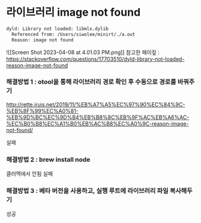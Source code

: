 
# 라이브러리 image not found
```sh
dyld: Library not loaded: libmlx.dylib
  Referenced from: /Users/siwolee/minirt/./a.out
  Reason: image not found
```

![[Screen Shot 2023-04-08 at 4.01.03 PM.png]]
참고한 페이짚 :
https://stackoverflow.com/questions/17703510/dyld-library-not-loaded-reason-image-not-found


### 해결방법 1 : otool을 통해 라이브러리 경로 확인 후 수동으로 경로를 바꿔주기
http://rette.iruis.net/2019/11/%EB%A7%A5%EC%97%90%EC%84%9C-%EB%8F%99%EC%A0%81-%EB%9D%BC%EC%9D%B4%EB%B8%8C%EB%9F%AC%EB%A6%AC-%EC%B0%B8%EC%A1%B0%EB%AC%B8%EC%A0%9C-reason-image-not-found/


실패

### 해결방법 2 : brew install node 
클러맥에서 안됨
실패

### 해결방법 3 : 베타 버전을 사용하고, 실행 루트에 라이브러리 파일 복사해두기
성공
